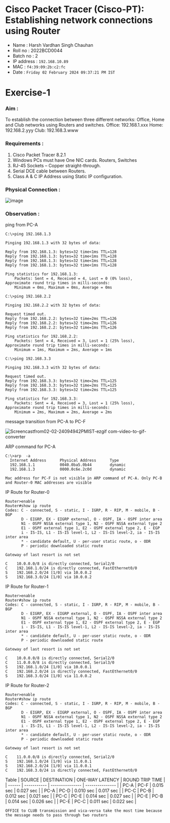 # Cisco Packet Tracer (Cisco-PT): Establishing network connections using Router
- Name : Harsh Vardhan Singh Chauhan
- Roll no : 2022BCD0044
- Batch no : 2
- IP address : `192.168.10.89`
- MAC : `f4:39:09:2b:c2:fc`
- Date : `Friday 02 February 2024 09:37:21 PM IST`

# Exercise-1
### Aim :
To establish the connection between three different networks: Office, Home and Club networks using Routers and switches.
Office: 192.168.1.xxx
Home: 192.168.2.yyy
Club: 192.168.3.www
### Requirements : 
1) Cisco Packet Tracer 8.2.1
2) Windows PCs must have One NIC cards. Routers, Switches
3) RJ-45 Sockets – Copper straight-through.
4) Serial DCE cable between Routers.
5) Class A & C IP Address using Static IP configuration.
### Physical Connection : 
![image](https://github.com/Harshtherocking/Computer-Networks-ICS-224/assets/65885345/76ca4df9-fea0-4ffc-9c37-33bef2ac9428)
### Observation :
ping from PC-A
```console
C:\>ping 192.168.1.3

Pinging 192.168.1.3 with 32 bytes of data:

Reply from 192.168.1.3: bytes=32 time<1ms TTL=128
Reply from 192.168.1.3: bytes=32 time<1ms TTL=128
Reply from 192.168.1.3: bytes=32 time<1ms TTL=128
Reply from 192.168.1.3: bytes=32 time<1ms TTL=128

Ping statistics for 192.168.1.3:
    Packets: Sent = 4, Received = 4, Lost = 0 (0% loss),
Approximate round trip times in milli-seconds:
    Minimum = 0ms, Maximum = 0ms, Average = 0ms
```
```console
C:\>ping 192.168.2.2

Pinging 192.168.2.2 with 32 bytes of data:

Request timed out.
Reply from 192.168.2.2: bytes=32 time=2ms TTL=126
Reply from 192.168.2.2: bytes=32 time=2ms TTL=126
Reply from 192.168.2.2: bytes=32 time=1ms TTL=126

Ping statistics for 192.168.2.2:
    Packets: Sent = 4, Received = 3, Lost = 1 (25% loss),
Approximate round trip times in milli-seconds:
    Minimum = 1ms, Maximum = 2ms, Average = 1ms
```
```console
C:\>ping 192.168.3.3

Pinging 192.168.3.3 with 32 bytes of data:

Request timed out.
Reply from 192.168.3.3: bytes=32 time=2ms TTL=125
Reply from 192.168.3.3: bytes=32 time=2ms TTL=125
Reply from 192.168.3.3: bytes=32 time=2ms TTL=125

Ping statistics for 192.168.3.3:
    Packets: Sent = 4, Received = 3, Lost = 1 (25% loss),
Approximate round trip times in milli-seconds:
    Minimum = 2ms, Maximum = 2ms, Average = 2ms
```
message transition from PC-A to PC-F

![Screencastfrom02-02-24094942PMIST-ezgif com-video-to-gif-converter](https://github.com/Harshtherocking/Computer-Networks-ICS-224/assets/65885345/3dd28c56-2d8b-479a-8d53-a7e4dc834882)

ARP command for PC-A
```console
C:\>arp  -a
  Internet Address      Physical Address      Type
  192.168.1.1           0040.0ba5.0b44        dynamic
  192.168.1.3           0000.0c6e.2c0d        dynamic
```
`Mac address for PC-F is not visible in ARP command of PC-A. Only PC-B and Router-0 MAC addresses are visible`

IP Route for Router-0
```console
Router>enable
Router#show ip route
Codes: C - connected, S - static, I - IGRP, R - RIP, M - mobile, B - BGP
       D - EIGRP, EX - EIGRP external, O - OSPF, IA - OSPF inter area
       N1 - OSPF NSSA external type 1, N2 - OSPF NSSA external type 2
       E1 - OSPF external type 1, E2 - OSPF external type 2, E - EGP
       i - IS-IS, L1 - IS-IS level-1, L2 - IS-IS level-2, ia - IS-IS inter area
       * - candidate default, U - per-user static route, o - ODR
       P - periodic downloaded static route

Gateway of last resort is not set

C    10.0.0.0/8 is directly connected, Serial2/0
C    192.168.1.0/24 is directly connected, FastEthernet0/0
S    192.168.2.0/24 [1/0] via 10.0.0.2
S    192.168.3.0/24 [1/0] via 10.0.0.2
```
IP Route for Router-1
```console
Router>enable
Router#show ip route
Codes: C - connected, S - static, I - IGRP, R - RIP, M - mobile, B - BGP
       D - EIGRP, EX - EIGRP external, O - OSPF, IA - OSPF inter area
       N1 - OSPF NSSA external type 1, N2 - OSPF NSSA external type 2
       E1 - OSPF external type 1, E2 - OSPF external type 2, E - EGP
       i - IS-IS, L1 - IS-IS level-1, L2 - IS-IS level-2, ia - IS-IS inter area
       * - candidate default, U - per-user static route, o - ODR
       P - periodic downloaded static route

Gateway of last resort is not set

C    10.0.0.0/8 is directly connected, Serial2/0
C    11.0.0.0/8 is directly connected, Serial3/0
S    192.168.1.0/24 [1/0] via 10.0.0.1
C    192.168.2.0/24 is directly connected, FastEthernet0/0
S    192.168.3.0/24 [1/0] via 11.0.0.2
```
IP Route for Router-2
```console
Router>enable 
Router#show ip route
Codes: C - connected, S - static, I - IGRP, R - RIP, M - mobile, B - BGP
       D - EIGRP, EX - EIGRP external, O - OSPF, IA - OSPF inter area
       N1 - OSPF NSSA external type 1, N2 - OSPF NSSA external type 2
       E1 - OSPF external type 1, E2 - OSPF external type 2, E - EGP
       i - IS-IS, L1 - IS-IS level-1, L2 - IS-IS level-2, ia - IS-IS inter area
       * - candidate default, U - per-user static route, o - ODR
       P - periodic downloaded static route

Gateway of last resort is not set

C    11.0.0.0/8 is directly connected, Serial2/0
S    192.168.1.0/24 [1/0] via 11.0.0.1
S    192.168.2.0/24 [1/0] via 11.0.0.1
C    192.168.3.0/24 is directly connected, FastEthernet0/0
```
Table 
| SOURCE | DESTINATION | ONE-WAY LATENCY | ROUND TRIP TIME |
| ------ | ----------- | --------------- | --------------- |
| PC-A   | PC-F        | 0.015 sec       | 0.027 sec       |
| PC-A   | PC-D        | 0.010 sec       | 0.017 sec       |
| PC-C   | PC-B        | 0.012 sec       | 0.021 sec       |
| PC-C   | PC-E        | 0.014 sec       | 0.027 sec       |
| PC-E   | PC-B        | 0.014 sec       | 0.026 sec       |
| PC-E   | PC-C        | 0.011 sec       | 0.022 sec       |

`OFFICE to CLUB transmission and vica-versa take the most time because the message needs to pass through two routers`
